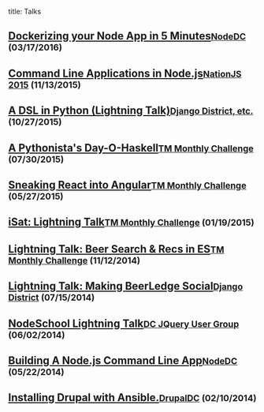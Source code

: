 title: Talks

## [Dockerizing your Node App in 5 Minutes](http://slides.com/joshfinnie/5-minutes-to-dockerizing-your-node-js-application)<small class="indent">[NodeDC](http://www.meetup.com/node-dc/) (03/17/2016)</small>

## [Command Line Applications in Node.js](http://slides.com/joshfinnie/nationjs-2015#/)<small class="indent">[NationJS 2015](http://nationjs.com/) (11/13/2015)</small>

## [A DSL in Python (Lightning Talk)](http://slides.com/joshfinnie/a-dsl-in-python#/)<small class="indent">[Django District, etc.](http://www.meetup.com/django-district) (10/27/2015)</small>

## [A Pythonista's Day-O-Haskell](http://slides.com/joshfinnie/haskell/#/)<small class="indent">[TM Monthly Challenge](http://www.meetup.com/TrackMaven-Monthly-Challenge/) (07/30/2015)</small>

## [Sneaking React into Angular](http://slides.com/joshfinnie/sneaking-react-into-angular/#/)<small class="indent">[TM Monthly Challenge](http://www.meetup.com/TrackMaven-Monthly-Challenge/) (05/27/2015)</small>

## [iSat: Lightning Talk](/talks/iSat-lightning-talk/)<small class="indent">[TM Monthly Challenge](http://www.meetup.com/TrackMaven-Monthly-Challenge/) (01/19/2015)</small>

## [Lightning Talk: Beer Search & Recs in ES](/talks/beer-search-and-recs-in-es/)<small class="indent">[TM Monthly Challenge](http://www.meetup.com/TrackMaven-Monthly-Challenge/) (11/12/2014)</small>

## [Lightning Talk: Making BeerLedge Social](/talks/making-beerledge-social/)<small class="indent">[Django District](http://www.meetup.com/django-district/) (07/15/2014)</small>

## [NodeSchool Lightning Talk](/talks/nodeschool-lightning-talk/)<small class="indent">[DC JQuery User Group](http://www.meetup.com/DC-jQuery-Users-Group/) (06/02/2014)</small>

## [Building A Node.js Command Line App](/talks/building-command-line-apps-in-node/)<small class="indent">[NodeDC](http://www.meetup.com/node-dc/) (05/22/2014)</small>

## [Installing Drupal with Ansible.](/talks/installing-drupal-with-ansible/)<small class="indent">[DrupalDC](http://www.meetup.com/drupal-dc/) (02/10/2014)</small>
